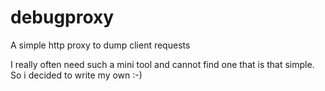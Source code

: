 # debugproxy
A simple http proxy to dump client requests

I really often need such a mini tool and cannot find one that is that simple. So i decided to write my own :-)

